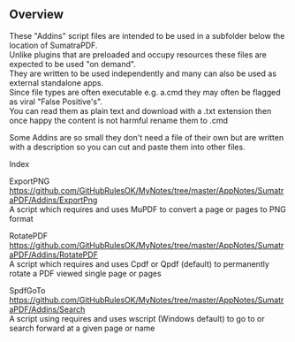 Overview
--------

These "Addins" script files are intended to be used in a subfolder below the location of SumatraPDF. \
Unlike plugins that are preloaded and occupy resources these files are expected to be used "on demand". \
They are written to be used independently and many can also be used as external standalone apps. \
Since file types are often executable e.g. a.cmd they may often be flagged as viral "False Positive's". \
You can read them as plain text and download with a .txt extension then once happy the content is not harmful rename them to .cmd

Some Addins are so small they don't need a file of their own but are written with a description so you can cut and paste them into other files.

Index

ExportPNG	https://github.com/GitHubRulesOK/MyNotes/tree/master/AppNotes/SumatraPDF/Addins/ExportPng \
            A script which requires and uses MuPDF to convert a page or pages to PNG format


RotatePDF	https://github.com/GitHubRulesOK/MyNotes/tree/master/AppNotes/SumatraPDF/Addins/RotatePDF \
			A script which requires and uses Cpdf or Qpdf (default) to permanently rotate a PDF viewed single page or pages


SpdfGoTo	https://github.com/GitHubRulesOK/MyNotes/tree/master/AppNotes/SumatraPDF/Addins/Search \
			A script using requires and uses wscript (Windows default) to go to or search forward at a given page or name

